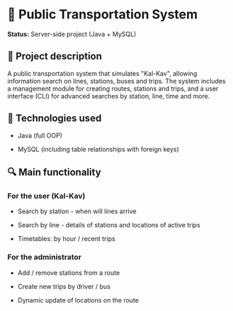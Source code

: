 # 🚌 Public Transportation System 

**Status:** Server-side project (Java + MySQL)

## 🎯 Project description

A public transportation system that simulates "Kal-Kav", allowing information search on lines, stations, buses and trips.
The system includes a management module for creating routes, stations and trips, and a user interface (CLI) for advanced searches by station, line, time and more.

## 🧰 Technologies used

- Java (full OOP)

- MySQL (including table relationships with foreign keys)

## 🔍 Main functionality

### For the user (Kal-Kav)

- Search by station - when will lines arrive

- Search by line - details of stations and locations of active trips

- Timetables: by hour / recent trips

### For the administrator

- Add / remove stations from a route

- Create new trips by driver / bus

- Dynamic update of locations on the route
